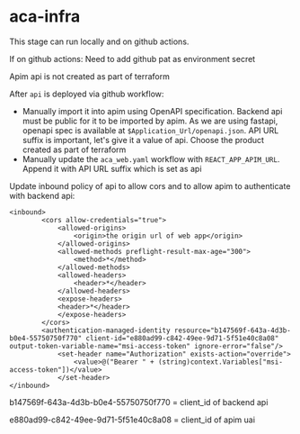 # aca-infra

This stage can run locally and on github actions. 

If on github actions: Need to add github pat as environment secret

Apim api is not created as part of terraform

After ```api``` is deployed via github workflow:
 - Manually import it into apim using OpenAPI specification. Backend api must be public for it to be imported by apim. As we are using fastapi, openapi spec is available at ```$Application_Url/openapi.json```. API URL suffix is important, let's give it a value of api. Choose the product created as part of terraform
 - Manually update the ```aca_web.yaml``` workflow with ```REACT_APP_APIM_URL```. Append it with API URL suffix which is set as api

Update inbound policy of api to allow cors and to allow apim to authenticate with backend api:

```
<inbound>
        <cors allow-credentials="true"> 
            <allowed-origins> 
                <origin>the origin url of web app</origin> 
            </allowed-origins> 
            <allowed-methods preflight-result-max-age="300"> 
                <method>*</method> 
            </allowed-methods> 
            <allowed-headers> 
                <header>*</header> 
            </allowed-headers> 
            <expose-headers> 
            <header>*</header> 
            </expose-headers> 
        </cors>
        <authentication-managed-identity resource="b147569f-643a-4d3b-b0e4-55750750f770" client-id="e880ad99-c842-49ee-9d71-5f51e40c8a08" output-token-variable-name="msi-access-token" ignore-error="false"/>
            <set-header name="Authorization" exists-action="override">
                <value>@("Bearer " + (string)context.Variables["msi-access-token"])</value>
            </set-header> 
</inbound>
```

b147569f-643a-4d3b-b0e4-55750750f770 = client_id of backend api

e880ad99-c842-49ee-9d71-5f51e40c8a08 = client_id of apim uai 